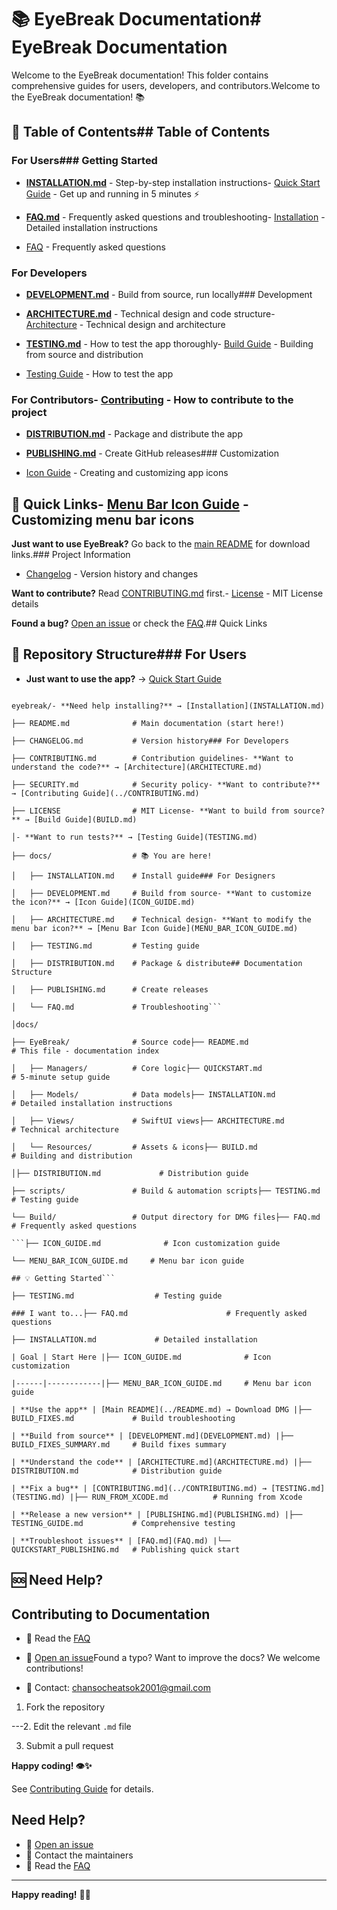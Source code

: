 # 📚 EyeBreak Documentation# EyeBreak Documentation



Welcome to the EyeBreak documentation! This folder contains comprehensive guides for users, developers, and contributors.Welcome to the EyeBreak documentation! 📚



## 📖 Table of Contents## Table of Contents



### For Users### Getting Started

- **[INSTALLATION.md](INSTALLATION.md)** - Step-by-step installation instructions- [Quick Start Guide](QUICKSTART.md) - Get up and running in 5 minutes ⚡️

- **[FAQ.md](FAQ.md)** - Frequently asked questions and troubleshooting- [Installation](INSTALLATION.md) - Detailed installation instructions

- [FAQ](FAQ.md) - Frequently asked questions

### For Developers

- **[DEVELOPMENT.md](DEVELOPMENT.md)** - Build from source, run locally### Development

- **[ARCHITECTURE.md](ARCHITECTURE.md)** - Technical design and code structure- [Architecture](ARCHITECTURE.md) - Technical design and architecture

- **[TESTING.md](TESTING.md)** - How to test the app thoroughly- [Build Guide](BUILD.md) - Building from source and distribution

- [Testing Guide](TESTING.md) - How to test the app

### For Contributors- [Contributing](../CONTRIBUTING.md) - How to contribute to the project

- **[DISTRIBUTION.md](DISTRIBUTION.md)** - Package and distribute the app

- **[PUBLISHING.md](PUBLISHING.md)** - Create GitHub releases### Customization

- [Icon Guide](ICON_GUIDE.md) - Creating and customizing app icons

## 🚀 Quick Links- [Menu Bar Icon Guide](MENU_BAR_ICON_GUIDE.md) - Customizing menu bar icons



**Just want to use EyeBreak?** Go back to the [main README](../README.md) for download links.### Project Information

- [Changelog](../CHANGELOG.md) - Version history and changes

**Want to contribute?** Read [CONTRIBUTING.md](../CONTRIBUTING.md) first.- [License](../LICENSE) - MIT License details



**Found a bug?** [Open an issue](https://github.com/cheat2001/eyebreak/issues/new) or check the [FAQ](FAQ.md).## Quick Links



## 📂 Repository Structure### For Users

- **Just want to use the app?** → [Quick Start Guide](QUICKSTART.md)

```- **Having issues?** → [FAQ](FAQ.md)

eyebreak/- **Need help installing?** → [Installation](INSTALLATION.md)

├── README.md              # Main documentation (start here!)

├── CHANGELOG.md           # Version history### For Developers

├── CONTRIBUTING.md        # Contribution guidelines- **Want to understand the code?** → [Architecture](ARCHITECTURE.md)

├── SECURITY.md            # Security policy- **Want to contribute?** → [Contributing Guide](../CONTRIBUTING.md)

├── LICENSE                # MIT License- **Want to build from source?** → [Build Guide](BUILD.md)

│- **Want to run tests?** → [Testing Guide](TESTING.md)

├── docs/                  # 📚 You are here!

│   ├── INSTALLATION.md    # Install guide### For Designers

│   ├── DEVELOPMENT.md     # Build from source- **Want to customize the icon?** → [Icon Guide](ICON_GUIDE.md)

│   ├── ARCHITECTURE.md    # Technical design- **Want to modify the menu bar icon?** → [Menu Bar Icon Guide](MENU_BAR_ICON_GUIDE.md)

│   ├── TESTING.md         # Testing guide

│   ├── DISTRIBUTION.md    # Package & distribute## Documentation Structure

│   ├── PUBLISHING.md      # Create releases

│   └── FAQ.md             # Troubleshooting```

│docs/

├── EyeBreak/              # Source code├── README.md                    # This file - documentation index

│   ├── Managers/          # Core logic├── QUICKSTART.md               # 5-minute setup guide

│   ├── Models/            # Data models├── INSTALLATION.md             # Detailed installation instructions

│   ├── Views/             # SwiftUI views├── ARCHITECTURE.md             # Technical architecture

│   └── Resources/         # Assets & icons├── BUILD.md                    # Building and distribution

│├── DISTRIBUTION.md             # Distribution guide

├── scripts/               # Build & automation scripts├── TESTING.md                  # Testing guide

└── Build/                 # Output directory for DMG files├── FAQ.md                      # Frequently asked questions

```├── ICON_GUIDE.md              # Icon customization guide

└── MENU_BAR_ICON_GUIDE.md     # Menu bar icon guide

## 💡 Getting Started```

├── TESTING.md                  # Testing guide

### I want to...├── FAQ.md                      # Frequently asked questions

├── INSTALLATION.md             # Detailed installation

| Goal | Start Here |├── ICON_GUIDE.md              # Icon customization

|------|------------|├── MENU_BAR_ICON_GUIDE.md     # Menu bar icon guide

| **Use the app** | [Main README](../README.md) → Download DMG |├── BUILD_FIXES.md             # Build troubleshooting

| **Build from source** | [DEVELOPMENT.md](DEVELOPMENT.md) |├── BUILD_FIXES_SUMMARY.md     # Build fixes summary

| **Understand the code** | [ARCHITECTURE.md](ARCHITECTURE.md) |├── DISTRIBUTION.md            # Distribution guide

| **Fix a bug** | [CONTRIBUTING.md](../CONTRIBUTING.md) → [TESTING.md](TESTING.md) |├── RUN_FROM_XCODE.md          # Running from Xcode

| **Release a new version** | [PUBLISHING.md](PUBLISHING.md) |├── TESTING_GUIDE.md           # Comprehensive testing

| **Troubleshoot issues** | [FAQ.md](FAQ.md) |└── QUICKSTART_PUBLISHING.md   # Publishing quick start

```

## 🆘 Need Help?

## Contributing to Documentation

- 📖 Read the [FAQ](FAQ.md)

- 💬 [Open an issue](https://github.com/cheat2001/eyebreak/issues)Found a typo? Want to improve the docs? We welcome contributions!

- 📧 Contact: [chansocheatsok2001@gmail.com](mailto:chansocheatsok2001@gmail.com)

1. Fork the repository

---2. Edit the relevant `.md` file

3. Submit a pull request

**Happy coding! 👁️✨**

See [Contributing Guide](../CONTRIBUTING.md) for details.

## Need Help?

- 💬 [Open an issue](https://github.com/cheat2001/eyebreak/issues)
- 📧 Contact the maintainers
- 📖 Read the [FAQ](FAQ.md)

---

**Happy reading!** 📖✨
